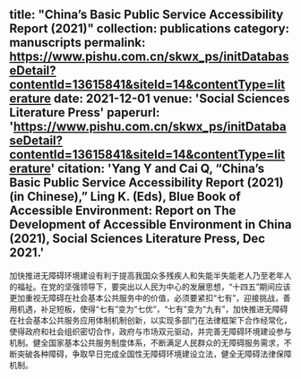 title: "China’s Basic Public Service Accessibility Report (2021)"
collection: publications
category: manuscripts
permalink: https://www.pishu.com.cn/skwx_ps/initDatabaseDetail?contentId=13615841&siteId=14&contentType=literature
date: 2021-12-01
venue: 'Social Sciences Literature Press'
paperurl: 'https://www.pishu.com.cn/skwx_ps/initDatabaseDetail?contentId=13615841&siteId=14&contentType=literature'
citation: 'Yang Y and Cai Q, “China’s Basic Public Service Accessibility Report (2021)(in Chinese),” Ling K. (Eds), Blue Book of Accessible Environment: Report on The Development of Accessible Environment in China (2021), Social Sciences Literature Press, Dec 2021.'
---

加快推进无障碍环境建设有利于提高我国众多残疾人和失能半失能老人乃至老年人的福祉。在党的坚强领导下，要突出以人民为中心的发展思想，“十四五”期间应该更加重视无障碍在社会基本公共服务中的价值，必须要紧扣“七有”，迎接挑战，善用机遇，补足短板，使得“七有”变为“七优”，“七有”变为“九有”，加快推进无障碍在社会基本公共服务应用体制机制创新，以实现多部门在法律框架下合作经常化，使得政府和社会组织密切合作，政府与市场双元驱动，并完善无障碍环境建设参与机制。健全国家基本公共服务制度体系，不断满足人民群众的无障碍服务需求，不断突破各种障碍，争取早日完成全国性无障碍环境建设立法，健全无障碍法律保障机制。

